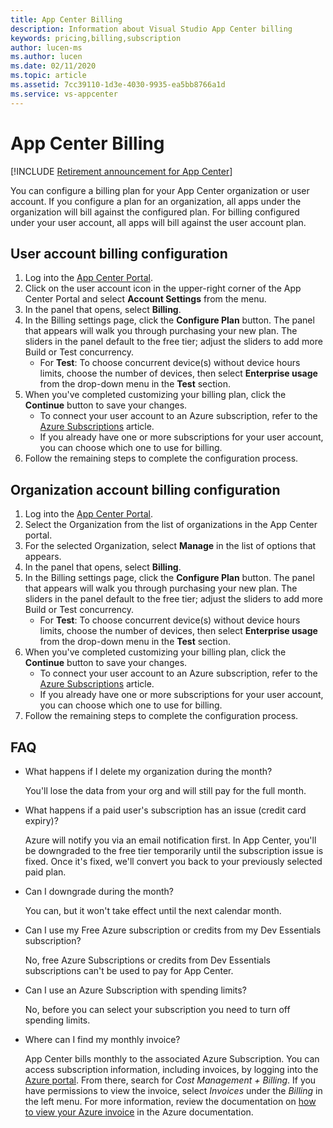 ```yaml
---
title: App Center Billing
description: Information about Visual Studio App Center billing
keywords: pricing,billing,subscription
author: lucen-ms
ms.author: lucen
ms.date: 02/11/2020
ms.topic: article
ms.assetid: 7cc39110-1d3e-4030-9935-ea5bb8766a1d
ms.service: vs-appcenter
---
```


# App Center Billing

[!INCLUDE [Retirement announcement for App Center](~/includes/retirement.md)]

You can configure a billing plan for your App Center organization or user account. If you configure a plan for an organization, all apps under the organization will bill against the configured plan. For billing configured under your user account, all apps will bill against the user account plan.

## User account billing configuration
1. Log into the [App Center Portal](https://appcenter.ms).
2. Click on the user account icon in the upper-right corner of the App Center Portal and select **Account Settings** from the menu.
3. In the panel that opens, select **Billing**.
4. In the Billing settings page, click the **Configure Plan** button. The panel that appears will walk you through purchasing your new plan. The sliders in the panel default to the free tier; adjust the sliders to add more Build or Test concurrency.
   - For **Test**: To choose concurrent device(s) without device hours limits, choose the number of devices, then select **Enterprise usage** from the drop-down menu in the **Test** section.
5. When you've completed customizing your billing plan, click the **Continue** button to save your changes.
   - To connect your user account to an Azure subscription, refer to the [Azure Subscriptions](~/general/azure-subscriptions.md) article.
   - If you already have one or more subscriptions for your user account, you can choose which one to use for billing.
6. Follow the remaining steps to complete the configuration process.

## Organization account billing configuration
1. Log into the [App Center Portal](https://appcenter.ms).
2. Select the Organization from the list of organizations in the App Center portal.  
3. For the selected Organization, select **Manage** in the list of options that appears.
4. In the panel that opens, select **Billing**.
5. In the Billing settings page, click the **Configure Plan** button. The panel that appears will walk you through purchasing your new plan. The sliders in the panel default to the free tier; adjust the sliders to add more Build or Test concurrency.
   - For **Test**: To choose concurrent device(s) without device hours limits, choose the number of devices, then select **Enterprise usage** from the drop-down menu in the **Test** section.
6. When you've completed customizing your billing plan, click the **Continue** button to save your changes.
   - To connect your user account to an Azure subscription, refer to the [Azure Subscriptions](~/general/azure-subscriptions.md) article.
   - If you already have one or more subscriptions for your user account, you can choose which one to use for billing.
7. Follow the remaining steps to complete the configuration process.

## FAQ

- What happens if I delete my organization during the month?

  You'll lose the data from your org and will still pay for the full month.

- What happens if a paid user's subscription has an issue (credit card expiry)?

  Azure will notify you via an email notification first. In App Center, you'll be downgraded to the free tier temporarily until the subscription issue is fixed. Once it's fixed, we'll convert you back to your previously selected paid plan.

- Can I downgrade during the month?

  You can, but it won't take effect until the next calendar month.

- Can I use my Free Azure subscription or credits from my Dev Essentials subscription?

  No, free Azure Subscriptions or credits from Dev Essentials subscriptions can't be used to pay for App Center.

- Can I use an Azure Subscription with spending limits?

  No, before you can select your subscription you need to turn off spending limits.

- Where can I find my monthly invoice?

  App Center bills monthly to the associated Azure Subscription. You can access subscription information, including invoices, by logging into the [Azure portal](https://portal.azure.com). From there, search for _Cost Management + Billing_. If you have permissions to view the invoice, select *Invoices* under the *Billing* in the left menu. For more information, review the documentation on [how to view your Azure invoice](/azure/cost-management-billing/understand/download-azure-invoice) in the Azure documentation.
